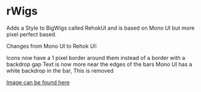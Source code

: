 # rWigs

Adds a Style to BigWigs called RehokUI and is based on Mono UI but more pixel perfect based.

Changes from Mono UI to Rehok UI:

Icons now have a 1 pixel border around them instead of a border with a backdrop gap
Text is now more near the edges of the bars
Mono UI has a white backdrop in the bar, This is removed

[Image can be found here](https://i.imgur.com/8XLUHKA.png)
